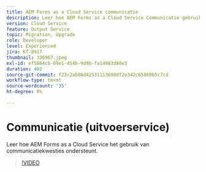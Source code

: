 ```yaml
---
title: AEM Forms as a Cloud Service communicatie
description: Leer hoe AEM Forms as a Cloud Service Communicatie gebruiks-case steunt.
version: Cloud Service
feature: Output Service
topic: Migration, Upgrade
role: Developer
level: Experienced
jira: KT-8917
thumbnail: 336967.jpeg
exl-id: ef5864cb-69e1-454b-9d9b-fa14983d80e3
duration: 402
source-git-commit: f23c2ab86d42531113690df2e342c65060b5c7cd
workflow-type: tm+mt
source-wordcount: '35'
ht-degree: 0%

---
```


# Communicatie (uitvoerservice)

Leer hoe AEM Forms as a Cloud Service het gebruik van communicatiekwesties ondersteunt.

>[!VIDEO](https://video.tv.adobe.com/v/336967?quality=12&learn=on)
